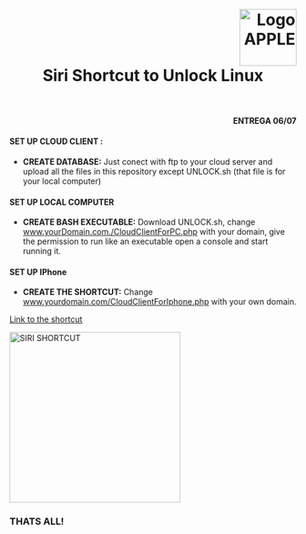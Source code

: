<h1>
  <br>
  <div class="row">
  <div class="column" align = "right" ><a href = "linkedin"><img src = "https://res.cloudinary.com/dmda0shgb/image/upload/v1540315136/apple-logo.png" alt="Logo APPLE" width="100"></a></div>
  <div class="column" align= "center"> Siri Shortcut to Unlock Linux </div>
</div>
  </br>
</h1>

<h4>
 <div class="column" align= "right"> ENTREGA 06/07</div>
</h4>

#### SET UP CLOUD CLIENT  :
- **CREATE DATABASE:**
  Just conect with ftp to your cloud server and upload all the files in this repository except UNLOCK.sh (that file is for your local computer)

#### SET UP LOCAL COMPUTER
- **CREATE BASH EXECUTABLE:**
  Download UNLOCK.sh, change www.yourDomain.com./CloudClientForPC.php with your domain, give the permission to run like an executable open a console and start running it.

#### SET UP IPhone
- **CREATE THE SHORTCUT:** Change www.yourdomain.com/CloudClientForIphone.php with your own domain.

[Link to the shortcut](https://www.icloud.com/shortcuts/793ac80601e8431a8cea79608e8cd236)

<img src = "https://res.cloudinary.com/dmda0shgb/image/upload/v1540323814/cloudclient.jpg" alt="SIRI SHORTCUT" width="300">

### THATS ALL!
